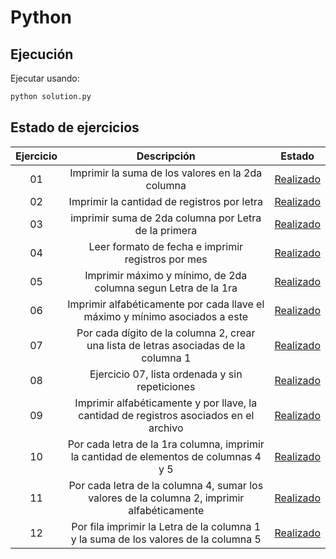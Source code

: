 # Python

## Ejecución

Ejecutar usando:

```bash
python solution.py
```

## Estado de ejercicios

| Ejercicio |	Descripción	| Estado |
| :---: | :---: | :---: |
|01	|Imprimir la suma de los valores en la 2da columna |	[Realizado](https://github.com/gtzambranop/scripts/blob/develop/python/q01/solution.py) |
|02 |Imprimir la cantidad de registros por letra|	[Realizado](https://github.com/gtzambranop/scripts/blob/develop/python/q02/solution.py)|
|03	|imprimir suma de 2da columna por Letra de la primera|	[Realizado](https://github.com/gtzambranop/scripts/blob/develop/python/q03/solution.py) |
|04	|Leer formato de fecha e imprimir registros por mes	| [Realizado](https://github.com/gtzambranop/scripts/blob/develop/python/q04/solution.py) |
|05 |Imprimir máximo y mínimo, de 2da columna segun Letra de la 1ra |	[Realizado](https://github.com/gtzambranop/scripts/blob/develop/python/q05/solution.py) |
|06	|Imprimir alfabéticamente por cada llave el máximo y mínimo asociados a este|	[Realizado](https://github.com/gtzambranop/scripts/blob/develop/python/q06/solution.py) |
|07	|Por cada dígito de la columna 2, crear una lista de letras asociadas de la columna 1	|[Realizado](https://github.com/gtzambranop/scripts/blob/develop/python/q07/solution.py) |
|08	|Ejercicio 07, lista ordenada y sin repeticiones | [Realizado](https://github.com/gtzambranop/scripts/blob/develop/python/q08/solution.py) |
|09	|Imprimir alfabéticamente y por llave, la cantidad de registros asociados en el archivo	| [Realizado](https://github.com/gtzambranop/scripts/blob/develop/python/q09/solution.py) |
|10	|Por cada letra de la 1ra columna, imprimir la cantidad de elementos de columnas 4 y 5	| [Realizado](https://github.com/gtzambranop/scripts/blob/develop/python/q10/solution.py) |
|11	|Por cada letra de la columna 4, sumar los valores de la columna 2, imprimir alfabéticamente	| [Realizado](https://github.com/gtzambranop/scripts/blob/develop/python/q11/solution.py) |
|12	|Por fila imprimir la Letra de la columna 1 y la suma de los valores de la columna 5	| [Realizado](https://github.com/gtzambranop/scripts/blob/develop/python/q12/solution.py) |